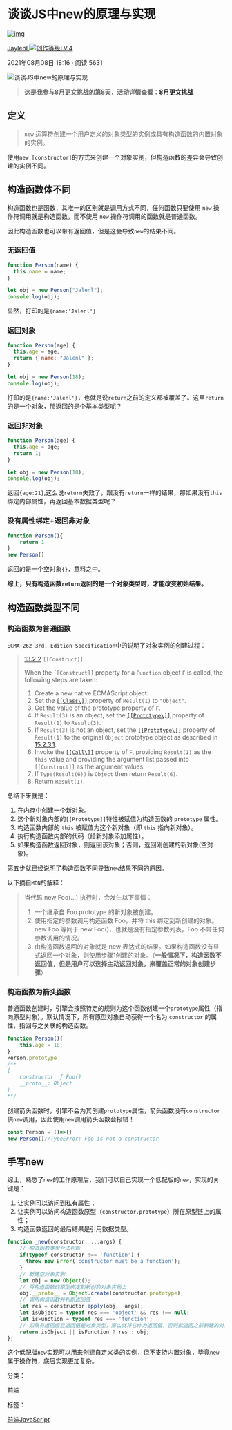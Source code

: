 # 谈谈JS中new的原理与实现

[![img](https://p3-passport.byteimg.com/img/user-avatar/8c81576e8b5fe3bb461ea2c8dd2e4f21~100x100.awebp)](https://juejin.cn/user/3324570057847880)

[JaylenL![创作等级LV.4](https://p6-juejin.byteimg.com/tos-cn-i-k3u1fbpfcp/1f4453379f1d416ca00c3619e796d330~tplv-k3u1fbpfcp-no-mark:0:0:0:0.awebp)](https://juejin.cn/user/3324570057847880)

2021年08月08日 18:16 · 阅读 5631

![谈谈JS中new的原理与实现](https://p1-juejin.byteimg.com/tos-cn-i-k3u1fbpfcp/7b0c2636f3a84f8e94a19744f4f6242b~tplv-k3u1fbpfcp-zoom-crop-mark:1512:1512:1512:851.awebp)

> **这是我参与8月更文挑战的第8天，活动详情查看：[8月更文挑战](https://juejin.cn/post/6987962113788493831)**

## 定义

> `new` 运算符创建一个用户定义的对象类型的实例或具有构造函数的内置对象的实例。

使用`new [constructor]`的方式来创建一个对象实例，但构造函数的差异会导致创建的实例不同。

## 构造函数体不同

构造函数也是函数，其唯一的区别就是调用方式不同，任何函数只要使用 `new` 操作符调用就是构造函数，而不使用 `new` 操作符调用的函数就是普通函数。

因此构造函数也可以带有返回值，但是这会导致`new`的结果不同。

### 无返回值

```js
function Person(name) {
  this.name = name;
}

let obj = new Person("Jalenl");
console.log(obj);
```

显然，打印的是`{name:'Jalenl'}`

### 返回对象

```js
function Person(age) {
  this.age = age;
  return { name: "Jalenl" };
}

let obj = new Person(18);
console.log(obj);
```

打印的是`{name:'Jalenl'}`，也就是说`return`之前的定义都被覆盖了。这里`return`的是一个对象，那返回的是个基本类型呢？

### 返回非对象

```js
function Person(age) {
  this.age = age;
  return 1;
}

let obj = new Person(18);
console.log(obj);
```

返回`{age:21}`,这么说`return`失效了，跟没有`return`一样的结果，那如果没有`this`绑定内部属性，再返回基本数据类型呢？

### 没有属性绑定+返回非对象

```js
function Person(){
    return 1
}
new Person()
```

返回的是一个空对象`{}`，意料之中。

**综上，只有构造函数`return`返回的是一个对象类型时，才能改变初始结果。**

## 构造函数类型不同

### 构造函数为普通函数

`ECMA-262 3rd. Edition Specification`中的说明了对象实例的创建过程：

> [13.2.2](https://link.juejin.cn/?target=http%3A%2F%2Fwww.interglacial.com%2Fjavascript_spec%2Fa-13.html%23a-13.2) `[[Construct]]`
>
> When the `[[Construct]]` property for a `Function` object `F` is called, the following steps are taken:
>
> 1. Create a new native ECMAScript object.
> 2. Set the [`[[Class\]]`](https://link.juejin.cn/?target=http%3A%2F%2Fbclary.com%2F2004%2F11%2F07%2F%23_Class_) property of `Result(1)` to `"Object"`.
> 3. Get the value of the prototype property of `F`.
> 4. If `Result(3)` is an object, set the [`[[Prototype\]]`](https://link.juejin.cn/?target=http%3A%2F%2Fwww.interglacial.com%2Fjavascript_spec%2Fa-4.html%23a-4.3.5) property of `Result(1)` to `Result(3)`.
> 5. If `Result(3)` is not an object, set the [`[[Prototype\]]`](https://link.juejin.cn/?target=http%3A%2F%2Fwww.interglacial.com%2Fjavascript_spec%2Fa-4.html%23a-4.3.5) property of `Result(1)` to the original `Object` prototype object as described in [15.2.3.1](https://link.juejin.cn/?target=http%3A%2F%2Fwww.interglacial.com%2Fjavascript_spec%2Fa-15.html%23a-15.2.3.1).
> 6. Invoke the [`[[Call\]]`](https://link.juejin.cn/?target=http%3A%2F%2Fbclary.com%2F2004%2F11%2F07%2F%23a-13.2.1) property of `F`, providing `Result(1)` as the `this` value and providing the argument list passed into `[[Construct]]` as the argument values.
> 7. If `Type(Result(6))` is `Object` then return `Result(6)`.
> 8. Return `Result(1)`.

总结下来就是：

1. 在内存中创建一个新对象。
2. 这个新对象内部的`[[Prototype]]`特性被赋值为构造函数的 `prototype` 属性。
3. 构造函数内部的 `this` 被赋值为这个新对象（即 `this` 指向新对象）。
4. 执行构造函数内部的代码（给新对象添加属性）。
5. 如果构造函数返回对象，则返回该对象；否则，返回刚创建的新对象(空对象)。

第五步就已经说明了构造函数不同导致`new`结果不同的原因。

以下摘自`MDN`的解释：

> 当代码 new Foo(…) 执行时，会发生以下事情：
>
> 1. 一个继承自 Foo.prototype 的新对象被创建。
> 2. 使用指定的参数调用构造函数 Foo，并将 this 绑定到新创建的对象。new Foo 等同于 new Foo()，也就是没有指定参数列表，Foo 不带任何参数调用的情况。
> 3. 由构造函数返回的对象就是 new 表达式的结果。如果构造函数没有显式返回一个对象，则使用步骤1创建的对象。（**一般情况下，构造函数不返回值，但是用户可以选择主动返回对象，来覆盖正常的对象创建步骤**）

### 构造函数为箭头函数

普通函数创建时，引擎会按照特定的规则为这个函数创建一个`prototype`属性（指向原型对象）。默认情况下，所有原型对象自动获得一个名为 `constructor` 的属性，指回与之关联的构造函数。

```js
function Person(){
    this.age = 18;
}
Person.prototype
/**
{
    constructor: ƒ Foo()
    __proto__: Object
}
**/
```

创建箭头函数时，引擎不会为其创建`prototype`属性，箭头函数没有`constructor`供`new`调用，因此使用`new`调用箭头函数会报错！

```js
const Person = ()=>{}
new Person()//TypeError: Foo is not a constructor
```

## 手写new

综上，熟悉了`new`的工作原理后，我们可以自己实现一个低配版的`new`，实现的关键是：

1. 让实例可以访问到私有属性；
2. 让实例可以访问构造函数原型（`constructor.prototype`）所在原型链上的属性；
3. 构造函数返回的最后结果是引用数据类型。

```js
function _new(constructor, ...args) {
    // 构造函数类型合法判断
    if(typeof constructor !== 'function') {
      throw new Error('constructor must be a function');
    }
    // 新建空对象实例
    let obj = new Object();
    // 将构造函数的原型绑定到新创的对象实例上
    obj.__proto__ = Object.create(constructor.prototype);
    // 调用构造函数并判断返回值
    let res = constructor.apply(obj,  args);
    let isObject = typeof res === 'object' && res !== null;
    let isFunction = typeof res === 'function';
    // 如果有返回值且返回值是对象类型，那么就将它作为返回值，否则就返回之前新建的对象
    return isObject || isFunction ? res : obj;
};
```

这个低配版`new`实现可以用来创建自定义类的实例，但不支持内置对象，毕竟`new`属于操作符，底层实现更加复杂。

分类：

[前端](https://juejin.cn/frontend)

标签：

[前端](https://juejin.cn/tag/前端)[JavaScript](https://juejin.cn/tag/JavaScript)
